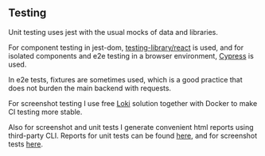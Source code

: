 ## Testing

Unit testing uses jest with the usual mocks of data and libraries. 

For component testing in jest-dom, [testing-library/react](https://testing-library.com/docs/react-testing-library/intro/) is used, and for isolated components and e2e testing in a browser environment, [Cypress](https://docs.cypress.io/guides/getting-started/installing-cypress) is used.

In e2e tests, fixtures are sometimes used, which is a good practice that does not burden the main backend with requests.

For screenshot testing I use free [Loki](https://loki.js.org/configuration.html) solution together with Docker to make CI testing more stable. 

Also for screenshot and unit tests I generate convenient html reports using third-party CLI. Reports for unit tests can be found [here](../reports/unit/), and for screenshot tests [here](../\.loki\/).